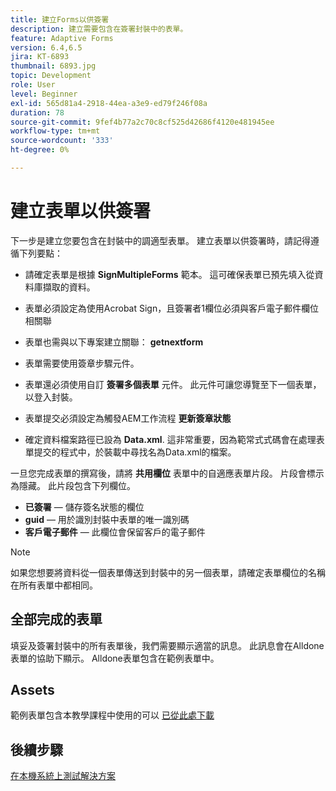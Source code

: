 ```yaml
---
title: 建立Forms以供簽署
description: 建立需要包含在簽署封裝中的表單。
feature: Adaptive Forms
version: 6.4,6.5
jira: KT-6893
thumbnail: 6893.jpg
topic: Development
role: User
level: Beginner
exl-id: 565d81a4-2918-44ea-a3e9-ed79f246f08a
duration: 78
source-git-commit: 9fef4b77a2c70c8cf525d42686f4120e481945ee
workflow-type: tm+mt
source-wordcount: '333'
ht-degree: 0%

---
```


# 建立表單以供簽署

下一步是建立您要包含在封裝中的調適型表單。 建立表單以供簽署時，請記得遵循下列要點：

* 請確定表單是根據 **SignMultipleForms** 範本。 這可確保表單已預先填入從資料庫擷取的資料。

* 表單必須設定為使用Acrobat Sign，且簽署者1欄位必須與客戶電子郵件欄位相關聯
* 表單也需與以下專案建立關聯： **getnextform**
* 表單需要使用簽章步驟元件。
* 表單還必須使用自訂 **簽署多個表單** 元件。 此元件可讓您導覽至下一個表單，以登入封裝。
* 表單提交必須設定為觸發AEM工作流程 **更新簽章狀態**
* 確定資料檔案路徑已設為 **Data.xml**. 這非常重要，因為範常式式碼會在處理表單提交的程式中，於裝載中尋找名為Data.xml的檔案。

一旦您完成表單的撰寫後，請將 **共用欄位** 表單中的自適應表單片段。 片段會標示為隱藏。 此片段包含下列欄位。

* **已簽署**  — 儲存簽名狀態的欄位
* **guid**  — 用於識別封裝中表單的唯一識別碼
* **客戶電子郵件**  — 此欄位會保留客戶的電子郵件



>[!NOTE]
>如果您想要將資料從一個表單傳送到封裝中的另一個表單，請確定表單欄位的名稱在所有表單中都相同。

## 全部完成的表單

填妥及簽署封裝中的所有表單後，我們需要顯示適當的訊息。 此訊息會在Alldone表單的協助下顯示。 Alldone表單包含在範例表單中。

## Assets

範例表單包含本教學課程中使用的可以 [已從此處下載](assets/forms-for-signing.zip)

## 後續步驟

[在本機系統上測試解決方案](./testing-and-trouble-shooting.md)
